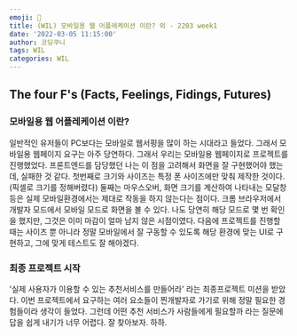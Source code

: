```yaml
---
emoji: 🧦
title: (WIL) 모바일용 웹 어플레케이션 이란? 외 - 2203 week1
date: '2022-03-05 11:15:00'
author: 코딩쿠니
tags: WIL
categories: WIL
--- 
```


## The four F's (Facts, Feelings, Fidings, Futures)
### 모바일용 웹 어플레케이션 이란?
일반적인 유저들이 PC보다는 모바일로 웹서핑을 많이 하는 시대라고 들었다. 그래서 모바일용 웹페이지 요구는 아주 당연하다. 그래서 우리는 모바일용 웹페이지로 프로젝트를 진행했었다. 프론트엔드를 담당했던 나는 이 점을 고려해서 화면을 잘 구현했어야 했는데, 실패한 것 같다. 첫번째로 크기와 사이즈는 특정 폰 사이즈에만 맞춰 제작한 것이다. (픽셀로 크기를 정해버렸다) 둘째는 마우스오버, 화면 크기를 계산하여 나타내는 모달창 등은 실제 모바일환경에서는 제대로 작동을 하지 않는다는 점이다. 크롬 브라우저에서 개발자 모드에서 모바일 모드로 화면을 볼 수 있다. 나도 당연히 해당 모드로 몇 번 확인을 했지만, 그것은 이미 마감이 얼마 남지 않은 시점이였다. 다음에 프로젝트를 진행할 때는 사이즈 뿐 아니라 정말 모바일에서 잘 구동할 수 있도록 해당 환경에 맞는 UI로 구현하고, 그에 맞게 테스트도 잘 해야겠다.

### 최종 프로젝트 시작
'실제 사용자가 이용할 수 있는 추천서비스를 만들어라' 라는 최종프로젝트 미션을 받았다. 이번 프로젝트에서 요구하는 여러 요소들이 찐개발자로 가기로 위해 정말 필요한 경험들이라 생각이 들었다. 그런데 어떤 추천 서비스가 사람들에게 필요할까 라는 질문에 답을 쉽게 내기가 너무 어렵다. 잘 찾아보자. 하하.

```toc
```